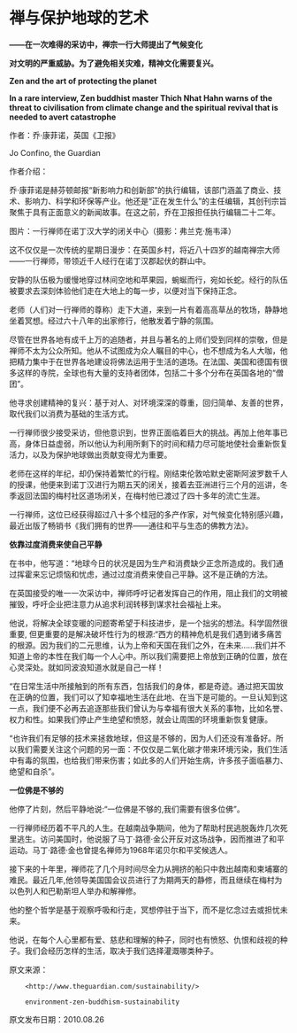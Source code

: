 # 禅与保护地球的艺术

**——在一次难得的采访中，禅宗一行大师提出了气候变化**

**对文明的严重威胁。为了避免相关灾难，精神文化需要复兴。**

**Zen and the art of protecting the planet**

**In a rare interview, Zen buddhist master Thich Nhat Hahn warns of the threat to civilisation from climate change and the spiritual revival that is needed to avert catastrophe**

作者：乔·康菲诺，英国《卫报》

Jo Confino, the Guardian

作者介绍：

乔·康菲诺是赫芬顿邮报“新影响力和创新部”的执行编辑，该部门涵盖了商业、技术、影响力、科学和环保等产业。他还是“正在发生什么”的主任编辑，其创刊宗旨聚焦于具有正面意义的新闻故事。在这之前，乔在卫报担任执行编辑二十二年。

图片：一行禅师在诺丁汉大学的闭关中心（摄影：弗兰克·施韦泽）

这不仅仅是一次传统的星期日漫步：在英国乡村，将近八十四岁的越南禅宗大师——一行禅师，带领近千人经行在诺丁汉郡起伏的群山中。

安静的队伍极为缓慢地穿过林间空地和苹果园，蜿蜒而行，宛如长蛇。经行的队伍被要求去深刻体验他们走在大地上的每一步，以便对当下保持正念。

老师（人们对一行禅师的尊称）走下大道，来到一片有着高高草丛的牧场，静静地坐着冥想。经过六十八年的出家修行，他散发着宁静的氛围。

尽管在世界各地有成千上万的追随者，并且与著名的上师们受到同样的崇敬，但是禅师不太为公众所知。他从不试图成为众人瞩目的中心，也不想成为名人大咖，他把精力集中于在世界各地建设将佛法运用于生活的道场。在法国、美国和德国有很多这样的寺院，全球也有大量的支持者团体，包括二十多个分布在英国各地的“僧团”。

他寻求创建精神的复兴：基于对人、对环境深深的尊重，回归简单、友善的世界，取代我们以消费为基础的生活方式。

一行禅师很少接受采访，但他意识到，世界正面临着巨大的挑战。再加上他年事已高，身体日益虚弱，所以他认为利用所剩下的时间和精力尽可能地使社会重新恢复活力，以及为保护地球做出贡献变得尤为重要。

老师在这样的年纪，却仍保持着繁忙的行程。刚结束伦敦哈默史密斯阿波罗数千人的授课，他便来到诺丁汉进行为期五天的闭关，接着去亚洲进行三个月的巡讲，冬季返回法国的梅村社区道场闭关，在梅村他已渡过了四十多年的流亡生涯。

一行禅师，这位已经获得超过八十多个桂冠的多产作家，对气候变化特别感兴趣，最近出版了畅销书《我们拥有的世界——通往和平与生态的佛教方法》。

**依靠过度消费来使自己平静**

在书中，他写道：“地球今日的状况是因为生产和消费缺少正念所造成的。我们通过挥霍来忘记烦恼和忧虑，通过过度消费来使自己平静。这不是正确的方法。

在英国接受的唯一一次采访中，禅师呼吁记者发挥自己的作用，阻止我们的文明被摧毁，呼吁企业把注意力从追求利润转移到谋求社会福祉上来。

他说，将解决全球变暖的问题寄希望于科技进步，是一个拙劣的想法。科学固然很重要, 但更重要的是解决破坏性行为的根源:“西方的精神危机是我们遇到诸多痛苦的根源。因为我们的二元思维，认为上帝和天国在我们之外，在未来……我们并不知道上帝的本性在我们每一个人心中。所以我们需要把上帝放到正确的位置，放在心灵深处。就如同波浪知道水就是自己一样！

“在日常生活中所接触到的所有东西，包括我们的身体，都是奇迹。通过把天国放在正确的位置，我们可以了知幸福地生活在此地、在当下是可能的。一旦认知到这一点，我们便不必再去追逐那些我们曾认为与幸福有很大关系的事物，比如名誉、权力和性。如果我们停止产生绝望和愤怒，就会让周围的环境重新恢复健康。

“也许我们有足够的技术来拯救地球，但这是不够的，因为人们还没有准备好。所以我们需要关注这个问题的另一面：不仅仅是二氧化碳才带来环境污染，我们生活中有毒的氛围，也给我们带来伤害；如此多的人们开始生病，许多孩子面临暴力、绝望和自杀”。

**一位佛是不够的**

他停了片刻，然后平静地说:“一位佛是不够的,我们需要有很多位佛”。

一行禅师经历着不平凡的人生。在越南战争期间，他为了帮助村民逃脱轰炸几次死里逃生。访问美国时，他说服了马丁·路德·金公开反对这场战争，因而推进了和平运动。马丁·路德·金也曾提名禅师为1968年诺贝尔和平奖候选人。

接下来的十年里，禅师花了几个月时间尽全力从拥挤的船只中救出越南和柬埔寨的难民。最近几年,他领导美国国会议员进行了为期两天的静修，而且继续在梅村为以色列人和巴勒斯坦人举办和解禅修。

他的整个哲学是基于观察呼吸和行走，冥想停驻于当下，而不是忆念过去或担忧未来。

他说，在每个人心里都有爱、慈悲和理解的种子，同时也有愤怒、仇恨和歧视的种子。我们会经历怎样的生活，取决于我们选择灌溉哪类种子。

原文来源：

```text
    <http://www.theguardian.com/sustainability/>

    environment-zen-buddhism-sustainability
```

原文发布日期：2010.08.26

